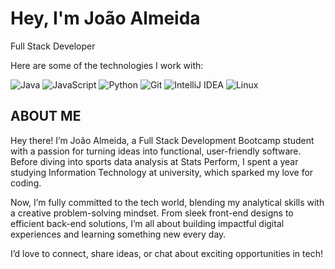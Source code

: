 # Hey, I'm João Almeida
Full Stack Developer

Here are some of the technologies I work with:

![Java](https://img.shields.io/badge/Java-ED8B00?style=for-the-badge&logo=java&logoColor=white)
![JavaScript](https://img.shields.io/badge/JavaScript-F7DF1E?style=for-the-badge&logo=javascript&logoColor=black)
![Python](https://img.shields.io/badge/Python-3776AB?style=for-the-badge&logo=python&logoColor=white)
![Git](https://img.shields.io/badge/Git-F05032?style=for-the-badge&logo=git&logoColor=white)
![IntelliJ IDEA](https://img.shields.io/badge/IntelliJ%20IDEA-000000?style=for-the-badge&logo=intellij-idea&logoColor=white)
![Linux](https://img.shields.io/badge/Linux-FCC624?style=for-the-badge&logo=linux&logoColor=black)

## ABOUT ME
Hey there! I’m João Almeida, a Full Stack Development Bootcamp student with a passion for turning ideas into functional, user-friendly software. Before diving into sports data analysis at Stats Perform, I spent a year studying Information Technology at university, which sparked my love for coding.

Now, I’m fully committed to the tech world, blending my analytical skills with a creative problem-solving mindset. From sleek front-end designs to efficient back-end solutions, I’m all about building impactful digital experiences and learning something new every day.

I’d love to connect, share ideas, or chat about exciting opportunities in tech!
